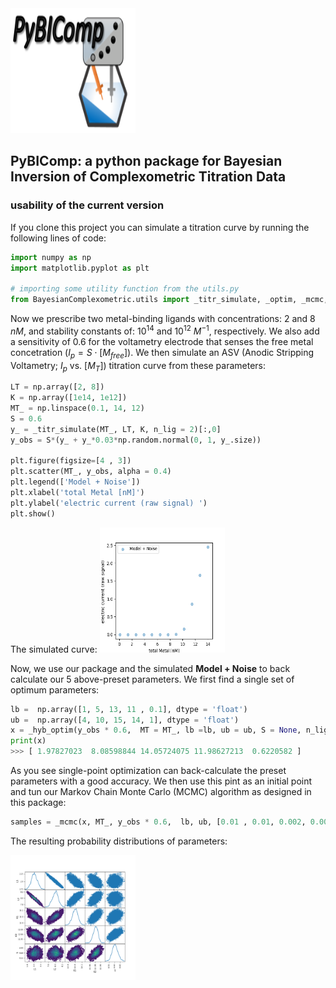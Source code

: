 
<img src="PyBICOMP_logo.png" alt="Logo" style="height: 200px; width:200px;"/>

## PyBIComp: a python package for Bayesian Inversion of Complexometric Titration Data 



### usability of the current version
If you clone this project you can simulate a titration curve by running the following lines of code:
```python
import numpy as np 
import matplotlib.pyplot as plt

# importing some utility function from the utils.py
from BayesianComplexometric.utils import _titr_simulate, _optim, _mcmc, _hyb_optim
```
Now we prescribe two metal-binding ligands with concentrations: $2$ and $8$ $nM$, and stability constants of: $10^{14}$ and $10^{12}$ $M^{-1}$, respectively. We also add a sensitivity of 0.6 for the voltametry electrode that senses the free metal concetration ($I_{p} =S\cdot[M_{free}]$). 
We then simulate an ASV (Anodic Stripping Voltametry; $I_{p}$ vs. $[M_T]$) titration curve from these parameters:  
```python
LT = np.array([2, 8])
K = np.array([1e14, 1e12])
MT_ = np.linspace(0.1, 14, 12)
S = 0.6
y_ = _titr_simulate(MT_, LT, K, n_lig = 2)[:,0]
y_obs = S*(y_ + y_*0.03*np.random.normal(0, 1, y_.size))

plt.figure(figsize=[4 , 3])
plt.scatter(MT_, y_obs, alpha = 0.4)
plt.legend(['Model + Noise'])
plt.xlabel('total Metal [nM]')
plt.ylabel('electric current (raw signal) ')
plt.show()
```   
The simulated curve: 
<img src="Figure_2.png" alt="fig1" style="height: 200px; width:200px;"/>

Now, we use our package and the simulated **Model + Noise** to back calculate our 5 above-preset parameters. We first find a single set of optimum parameters: 
```python
lb =  np.array([1, 5, 13, 11 , 0.1], dtype = 'float')
ub =  np.array([4, 10, 15, 14, 1], dtype = 'float')
x = _hyb_optim(y_obs * 0.6,  MT = MT_, lb =lb, ub = ub, S = None, n_lig =2, AL = None, KAL= None)
print(x)
>>> [ 1.97827023  8.08598844 14.05724075 11.98627213  0.6220582 ]
```
As you see single-point optimization can back-calculate the preset parameters with a good accuracy. We then use this pint as an initial point and tun our Markov Chain Monte Carlo (MCMC) algorithm as designed in this package:
```python
samples = _mcmc(x, MT_, y_obs * 0.6,  lb, ub, [0.01 , 0.01, 0.002, 0.002, 0.1], relative_err = 0.06, S = None, AL = None, KAL = None, niter = 100000)
``` 
The resulting probability distributions of parameters: 

<img src="Figure_1.png" alt="fig1" style="height: 200px; width:200px;"/>


